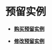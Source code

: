 # 预留实例<a name="ZH-CN_TOPIC_0153694159"></a>

-   **[购买预留实例](购买预留实例.md)**  

-   **[修改预留实例](修改预留实例.md)**  


